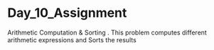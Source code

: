 # Day_10_Assignment
Arithmetic Computation &amp; Sorting . This problem computes different arithmetic expressions and Sorts the results
